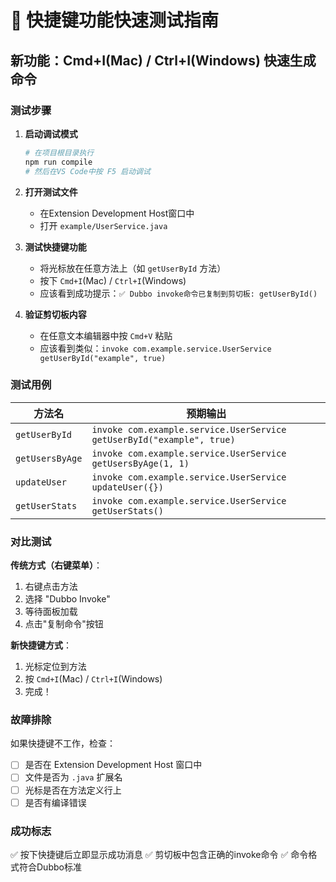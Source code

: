 # 🚀 快捷键功能快速测试指南

## 新功能：Cmd+I(Mac) / Ctrl+I(Windows) 快速生成命令

### 测试步骤

1. **启动调试模式**
   ```bash
   # 在项目根目录执行
   npm run compile
   # 然后在VS Code中按 F5 启动调试
   ```

2. **打开测试文件**
   - 在Extension Development Host窗口中
   - 打开 `example/UserService.java`

3. **测试快捷键功能**
   - 将光标放在任意方法上（如 `getUserById` 方法）
   - 按下 `Cmd+I`(Mac) / `Ctrl+I`(Windows)
   - 应该看到成功提示：`✅ Dubbo invoke命令已复制到剪切板: getUserById()`

4. **验证剪切板内容**
   - 在任意文本编辑器中按 `Cmd+V` 粘贴
   - 应该看到类似：`invoke com.example.service.UserService getUserById("example", true)`

### 测试用例

| 方法名 | 预期输出 |
|--------|----------|
| `getUserById` | `invoke com.example.service.UserService getUserById("example", true)` |
| `getUsersByAge` | `invoke com.example.service.UserService getUsersByAge(1, 1)` |
| `updateUser` | `invoke com.example.service.UserService updateUser({})` |
| `getUserStats` | `invoke com.example.service.UserService getUserStats()` |

### 对比测试

**传统方式（右键菜单）**：
1. 右键点击方法
2. 选择 "Dubbo Invoke"
3. 等待面板加载
4. 点击"复制命令"按钮

**新快捷键方式**：
1. 光标定位到方法
2. 按 `Cmd+I`(Mac) / `Ctrl+I`(Windows)
3. 完成！

### 故障排除

如果快捷键不工作，检查：
- [ ] 是否在 Extension Development Host 窗口中
- [ ] 文件是否为 `.java` 扩展名
- [ ] 光标是否在方法定义行上
- [ ] 是否有编译错误

### 成功标志

✅ 按下快捷键后立即显示成功消息
✅ 剪切板中包含正确的invoke命令
✅ 命令格式符合Dubbo标准
